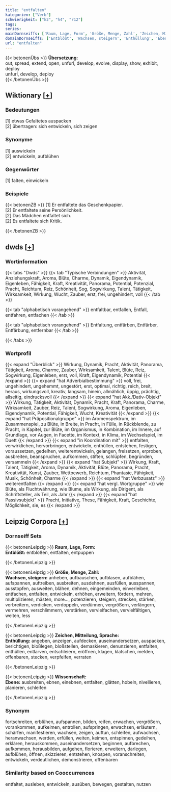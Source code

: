 ```yaml
---
title: "entfalten"
kategorien: ["Verb"]
schwierigkeit: ["k2", "h4", "r12"]
tags:
series:
mainDornseiffs: ['Raum, Lage, Form', 'Größe, Menge, Zahl', 'Zeichen, Mitteilung, Sprache', 'Wissenschaft']
domainDornseiffs: ['Entblößt', 'Wachsen, steigern', 'Enthüllung', 'Ebene']
url: "entfalten"
---
```


{{< betonenÜbs >}}
**Übersetzung:**  
out, spread, extend, open, unfurl, develop, evolve, display, show, exhibit, deploy  
unfurl, develop, deploy  
{{< /betonenÜbs >}}

## Wiktionary [[+](https://de.wiktionary.org/wiki/entfalten)]

### Bedeutungen
[1] etwas Gefaltetes auspacken  
[2] übertragen: sich entwickeln, sich zeigen  

### Synonyme
[1] auswickeln  
[2] entwickeln, aufblühen  

### Gegenwörter
[1] falten, einwickeln  

### Beispiele
{{< betonenZB >}}
[1] Er entfaltete das Geschenkpapier.  
[2] Er entfaltete seine Persönlichkeit.  
[2] Das Mädchen entfaltet sich.  
[2] Es entfaltete sich Kritik.  

{{< /betonenZB >}}


## dwds [[+](https://www.dwds.de/wb/entfalten)]

### Wortinformation
{{< tabs "Dwds" >}}
{{< tab "Typische Verbindungen" >}}
Aktivität, Anziehungskraft, Aroma, Blüte, Charme, Dynamik, Eigendynamik, Eigenleben, Fähigkeit, Kraft, Kreativität, Panorama, Potential, Potenzial, Pracht, Reichtum, Reiz, Schönheit, Sog, Sogwirkung, Talent, Tätigkeit, Wirksamkeit, Wirkung, Wucht, Zauber, erst, frei, ungehindert, voll
{{< /tab >}}

{{< tab "alphabetisch vorangehend" >}}
entfaltbar, entfallen, Entfall, entfahren, entfachen
{{< /tab >}}

{{< tab "alphabetisch vorangehend" >}}
Entfaltung, entfärben, Entfärber, Entfärbung, entfernbar
{{< /tab >}}

{{< /tabs >}}

### Wortprofil
{{< expand "Überblick" >}} Wirkung, Dynamik, Pracht, Aktivität, Panorama, Tätigkeit, Aroma, Charme, Zauber, Wirksamkeit, Talent, Blüte, Reiz, Sogwirkung, Eigenleben, erst, voll, Kraft, Eigendynamik, Potential {{< /expand >}}
{{< expand "hat Adverbialbestimmung" >}} voll, frei, ungehindert, ungehemmt, ungestört, erst, optimal, richtig, reich, breit, heraus, wirkungsvoll, kreativ, langsam, hinein, allmählich, üppig, prächtig, allseitig, eindrucksvoll {{< /expand >}}
{{< expand "hat Akk./Dativ-Objekt" >}} Wirkung, Tätigkeit, Aktivität, Dynamik, Pracht, Kraft, Panorama, Charme, Wirksamkeit, Zauber, Reiz, Talent, Sogwirkung, Aroma, Eigenleben, Eigendynamik, Potential, Fähigkeit, Wucht, Kreativität {{< /expand >}}
{{< expand "hat Präpositionalgruppe" >}} im Aromenspektrum, im Zusammenspiel, zu Blüte, in Breite, in Pracht, in Fülle, in Rückblende, zu Pracht, in Kapitel, zur Blüte, im Organismus, in Kombination, im Innere, auf Grundlage, vor Augen, in Facette, im Kontext, in Klima, im Wechselspiel, im Duett {{< /expand >}}
{{< expand "in Koordination mit" >}} entfalten, verwirklichen, hervorbringen, entwickeln, enthüllen, entstehen, festigen, voraussetzen, gedeihen, weiterentwickeln, gelangen, freisetzen, erproben, ausbreiten, beanspruchen, aufkommen, stiften, schlüpfen, begründen, versammeln {{< /expand >}}
{{< expand "hat Subjekt" >}} Wirkung, Kraft, Talent, Tätigkeit, Aroma, Dynamik, Aktivität, Blüte, Panorama, Pracht, Kreativität, Kunst, Zauber, Wettbewerb, Reichtum, Phantasie, Fähigkeit, Musik, Schönheit, Charme {{< /expand >}}
{{< expand "hat Verbzusatz" >}} weiterentfalten {{< /expand >}}
{{< expand "hat vergl. Wortgruppe" >}} wie Blüte, als Fluchtwährung, wie Blume, als Wirkung, als Dirigent, als Schriftsteller, als Teil, als Jahr {{< /expand >}}
{{< expand "hat Passivsubjekt" >}} Pracht, Initiative, These, Fähigkeit, Kraft, Geschichte, Möglichkeit, sie, es {{< /expand >}}

## Leipzig Corpora [[+](https://corpora.uni-leipzig.de/en/res?word=entfalten&corpusId=deu_newscrawl-public_2018)]

### Dornseiff Sets
{{< betonenLeipzig >}}
**Raum, Lage, Form:**  
**Entblößt:** entblößen, entfalten, entpuppen  

{{< /betonenLeipzig >}}


{{< betonenLeipzig >}}
**Größe, Menge, Zahl:**  
**Wachsen, steigern:** anheben, aufbauschen, aufblasen, aufblähen, aufspannen, auftreiben, ausbreiten, ausdehnen, ausfüllen, ausspannen, ausstopfen, ausweiten, blähen, dehnen, eingemeinden, einverleiben, entfachen, entfalten, entwickeln, erhöhen, erweitern, fördern, mehren, multiplizieren, mästen, more..., potenzieren, steigern, strecken, stärken, verbreitern, verdicken, verdoppeln, verdünnen, vergrößern, verlängern, vermehren, verschlimmern, verstärken, vervielfachen, vervielfältigen, weiten, less  

{{< /betonenLeipzig >}}


{{< betonenLeipzig >}}
**Zeichen, Mitteilung, Sprache:**  
**Enthüllung:** angeben, anzeigen, aufdecken, auseinandersetzen, auspacken, berichtigen, bloßlegen, bloßstellen, demaskieren, denunzieren, entfalten, enthüllen, entlarven, entschleiern, eröffnen, klagen, klatschen, melden, offenbaren, stecken, verpfeifen, verraten  

{{< /betonenLeipzig >}}


{{< betonenLeipzig >}}
**Wissenschaft:**  
**Ebene:** ausbreiten, ebnen, einebnen, entfalten, glätten, hobeln, nivellieren, planieren, schleifen  

{{< /betonenLeipzig >}}

### Synonym
fortschreiten, erblühen, aufspannen, bilden, reifen, erwachen, vergrößern, vorankommen, aufkeimen, entrollen, aufspringen, erwachsen, erläutern, schärfen, manifestieren, wachsen, zeigen, auftun, schleifen, aufwachsen, heranwachsen, werden, erfüllen, weiten, keimen, entspinnen, gedeihen, erklären, herauskommen, auseinandersetzen, beginnen, aufbrechen, aufkommen, herausbilden, aufgehen, florieren, erweitern, darlegen, aufblühen, öffnen, skizzieren, entstehen, knospen, voranschreiten, entwickeln, verdeutlichen, demonstrieren, offenbaren


### Similarity based on Cooccurrences
entfaltet, ausleben, entwickeln, ausüben, bewegen, gestalten, nutzen

